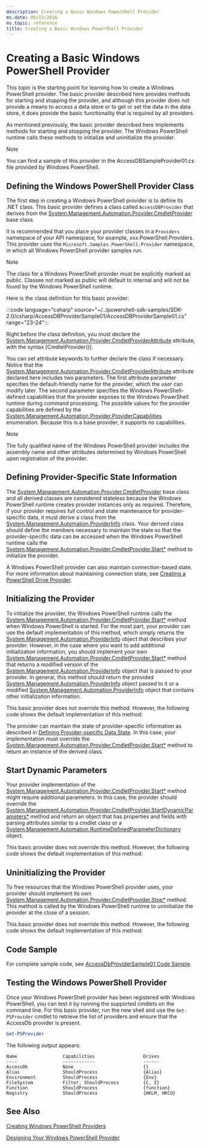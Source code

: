 ```yaml
---
description: Creating a Basic Windows PowerShell Provider
ms.date: 09/13/2016
ms.topic: reference
title: Creating a Basic Windows PowerShell Provider
---
```

# Creating a Basic Windows PowerShell Provider

This topic is the starting point for learning how to create a Windows PowerShell provider. The basic
provider described here provides methods for starting and stopping the provider, and although this
provider does not provide a means to access a data store or to get or set the data in the data
store, it does provide the basic functionality that is required by all providers.

As mentioned previously, the basic provider described here implements methods for starting and
stopping the provider. The Windows PowerShell runtime calls these methods to initialize and
uninitialize the provider.

> [!NOTE]
> You can find a sample of this provider in the AccessDBSampleProvider01.cs file provided by Windows
> PowerShell.

## Defining the Windows PowerShell Provider Class

The first step in creating a Windows PowerShell provider is to define its .NET class. This basic
provider defines a class called `AccessDBProvider` that derives from the
[System.Management.Automation.Provider.CmdletProvider](/dotnet/api/System.Management.Automation.Provider.CmdletProvider)
base class.

It is recommended that you place your provider classes in a `Providers` namespace of your API
namespace, for example, xxx.PowerShell.Providers. This provider uses the
`Microsoft.Samples.PowerShell.Provider` namespace, in which all Windows PowerShell provider samples
run.

> [!NOTE]
> The class for a Windows PowerShell provider must be explicitly marked as public. Classes not
> marked as public will default to internal and will not be found by the Windows PowerShell runtime.

Here is the class definition for this basic provider:

:::code language="csharp" source="~/../powershell-sdk-samples/SDK-2.0/csharp/AccessDBProviderSample01/AccessDBProviderSample01.cs" range="23-24":::

Right before the class definition, you must declare the
[System.Management.Automation.Provider.CmdletProviderAttribute](/dotnet/api/System.Management.Automation.Provider.CmdletProviderAttribute)
attribute, with the syntax [CmdletProvider()].

You can set attribute keywords to further declare the class if necessary. Notice that the
[System.Management.Automation.Provider.CmdletProviderAttribute](/dotnet/api/System.Management.Automation.Provider.CmdletProviderAttribute)
attribute declared here includes two parameters. The first attribute parameter specifies the
default-friendly name for the provider, which the user can modify later. The second parameter
specifies the Windows PowerShell-defined capabilities that the provider exposes to the Windows
PowerShell runtime during command processing. The possible values for the provider capabilities are
defined by the
[System.Management.Automation.Provider.ProviderCapabilities](/dotnet/api/System.Management.Automation.Provider.ProviderCapabilities)
enumeration. Because this is a base provider, it supports no capabilities.

> [!NOTE]
> The fully qualified name of the Windows PowerShell provider includes the assembly name and other
> attributes determined by Windows PowerShell upon registration of the provider.

## Defining Provider-Specific State Information

The
[System.Management.Automation.Provider.CmdletProvider](/dotnet/api/System.Management.Automation.Provider.CmdletProvider)
base class and all derived classes are considered stateless because the Windows PowerShell runtime
creates provider instances only as required. Therefore, if your provider requires full control and
state maintenance for provider-specific data, it must derive a class from the
[System.Management.Automation.ProviderInfo](/dotnet/api/System.Management.Automation.ProviderInfo)
class. Your derived class should define the members necessary to maintain the state so that the
provider-specific data can be accessed when the Windows PowerShell runtime calls the
[System.Management.Automation.Provider.CmdletProvider.Start*](/dotnet/api/System.Management.Automation.Provider.CmdletProvider.Start)
method to initialize the provider.

A Windows PowerShell provider can also maintain connection-based state. For more information about
maintaining connection state, see
[Creating a PowerShell Drive Provider](./creating-a-windows-powershell-drive-provider.md).

## Initializing the Provider

To initialize the provider, the Windows PowerShell runtime calls the
[System.Management.Automation.Provider.CmdletProvider.Start*](/dotnet/api/System.Management.Automation.Provider.CmdletProvider.Start)
method when Windows PowerShell is started. For the most part, your provider can use the default
implementation of this method, which simply returns the
[System.Management.Automation.ProviderInfo](/dotnet/api/System.Management.Automation.ProviderInfo)
object that describes your provider. However, in the case where you want to add additional
initialization information, you should implement your own
[System.Management.Automation.Provider.CmdletProvider.Start*](/dotnet/api/System.Management.Automation.Provider.CmdletProvider.Start)
method that returns a modified version of the
[System.Management.Automation.ProviderInfo](/dotnet/api/System.Management.Automation.ProviderInfo)
object that is passed to your provider. In general, this method should return the provided
[System.Management.Automation.ProviderInfo](/dotnet/api/System.Management.Automation.ProviderInfo)
object passed to it or a modified
[System.Management.Automation.ProviderInfo](/dotnet/api/System.Management.Automation.ProviderInfo)
object that contains other initialization information.

This basic provider does not override this method. However, the following code shows the default implementation of this method:

<!-- TODO!!!: review snippet reference  [!CODE [Msh_samplesaccessdbprov01#accessdbprov01ProviderStart](Msh_samplesaccessdbprov01#accessdbprov01ProviderStart)]  -->

The provider can maintain the state of provider-specific information as described in
[Defining Provider-specific Data State](#defining-provider-specific-state-information). In this
case, your implementation must override the
[System.Management.Automation.Provider.CmdletProvider.Start*](/dotnet/api/System.Management.Automation.Provider.CmdletProvider.Start)
method to return an instance of the derived class.

## Start Dynamic Parameters

Your provider implementation of the
[System.Management.Automation.Provider.CmdletProvider.Start*](/dotnet/api/System.Management.Automation.Provider.CmdletProvider.Start)
method might require additional parameters. In this case, the provider should override the
[System.Management.Automation.Provider.CmdletProvider.StartDynamicParameters*](/dotnet/api/System.Management.Automation.Provider.CmdletProvider.StartDynamicParameters)
method and return an object that has properties and fields with parsing attributes similar to a
cmdlet class or a
[System.Management.Automation.RuntimeDefinedParameterDictionary](/dotnet/api/System.Management.Automation.RuntimeDefinedParameterDictionary)
object.

This basic provider does not override this method. However, the following code shows the default implementation of this method:

<!-- TODO!!!: review snippet reference  [!CODE [Msh_samplesaccessdbprov01#accessdbprov01ProviderDynamicParameters](Msh_samplesaccessdbprov01#accessdbprov01ProviderDynamicParameters)]  -->

## Uninitializing the Provider

To free resources that the Windows PowerShell provider uses, your provider should implement its own
[System.Management.Automation.Provider.CmdletProvider.Stop*](/dotnet/api/System.Management.Automation.Provider.CmdletProvider.Stop)
method. This method is called by the Windows PowerShell runtime to uninitialize the provider at the
close of a session.

This basic provider does not override this method. However, the following code shows the default
implementation of this method:

<!-- TODO!!!: review snippet reference  [!CODE [Msh_samplesaccessdbprov01#accessdbprov01ProviderStop](Msh_samplesaccessdbprov01#accessdbprov01ProviderStop)]  -->

## Code Sample

For complete sample code, see
[AccessDbProviderSample01 Code Sample](./accessdbprovidersample01-code-sample.md).

## Testing the Windows PowerShell Provider

Once your Windows PowerShell provider has been registered with Windows PowerShell, you can test it
by running the supported cmdlets on the command line. For this basic provider, run the new shell and
use the `Get-PSProvider` cmdlet to retrieve the list of providers and ensure that the AccessDb
provider is present.

```powershell
Get-PSProvider
```

The following output appears:

```Output
Name                 Capabilities                  Drives
----                 ------------                  ------
AccessDb             None                          {}
Alias                ShouldProcess                 {Alias}
Environment          ShouldProcess                 {Env}
FileSystem           Filter, ShouldProcess         {C, Z}
Function             ShouldProcess                 {function}
Registry             ShouldProcess                 {HKLM, HKCU}
```

## See Also

[Creating Windows PowerShell Providers](./how-to-create-a-windows-powershell-provider.md)

[Designing Your Windows PowerShell Provider](./designing-your-windows-powershell-provider.md)

